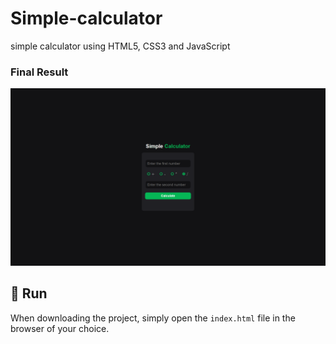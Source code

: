 # Simple-calculator

simple calculator using HTML5, CSS3 and JavaScript

### Final Result

![final-result](assets/final-result.png)

## :rocket: Run

When downloading the project, simply open the `index.html` file in the browser of your choice.
